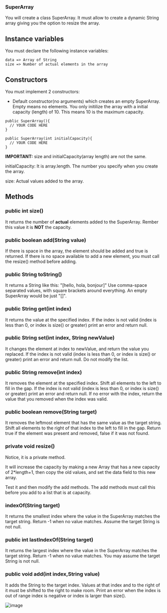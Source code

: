 ### SuperArray

You will create a class SuperArray. It must allow to create a dynamic String array giving you the option to resize the array.

## Instance variables

You must declare the following instance variables:

```
data => Array of String
size => Number of actual elements in the array
```

## Constructors

You must implement 2 constructors:

- Default constructor(no arguments) which creates an empty SuperArray. Empty means no elements. You only initilize the array with a initial capacity (length) of 10. This means 10 is the maximum capacity.

```
public SuperArray(){  
  // YOUR CODE HERE
}
```

```
public SuperArray(int initialCapacity){  
  // YOUR CODE HERE
}
```


**IMPORTANT:** size and initialCapacity(array length) are not the same.

initialCapacity: It is array.length. The number you specify when you create the array.

size: Actual values added to the array.


## Methods

### public int size()

It returns the number of **actual** elements added to the SuperArray. Rember this value it is **NOT** the capacity. 

### public boolean add(String value)

If there is space in the array, the element should be added and true is returned.
If there is no space available to add a new element, you must call the resize() method before adding. 

### public String toString()
  
It returns a String like this: "[hello, hola, bonjour]"
Use comma-space separated values, with square brackets around everything. An empty SuperArray would be just "[]".

### public String get(int index)
  
It returns the value at the specified index. If the index is not valid (index is less than 0, or index is size() or greater) print an error and return null. 

### public String set(int index, String newValue)
  
It changes the element at index to newValue, and return the value you replaced. If the index is not valid (index is less than 0, or index is size() or greater) print an error and return null. Do not modify the list. 

### public String remove(int index)

It removes the element at the specified index. Shift all elements to the left to fill in the gap. If the index is not valid (index is less than 0, or index is size() or greater) print an error and return null. If no error with the index, return the value that you removed when the index was valid. 
 
### public boolean remove(String target)

It removes the leftmost element that has the same value as the target string. Shift all elements to the right of that index to the left to fill in the gap. Return true if the element was present and removed, false if it was not found. 

### private void resize()

Notice, it is a private method.

It will increase the capacity by making a new Array that has a new capacity of 2*length+1, then copy the old values, and set the data field to this new array.

Test it and then modify the add methods. The add methods must call this before you add to a list that is at capacity.

### indexOf(String target)

It returns the smallest index where the value in the SuperArray matches the target string. Return -1 when no value matches. Assume the target String is not null. 

### public int lastIndexOf(String target)

It returns the largest index where the value in the SuperArray matches the target string. Return -1 when no value matches. You may assume the target String is not null.

### public void add(int index,String value)

It adds the String to the target index. Values at that index and to the right of it must be shifted to the right to make room. Print an error when the index is out of range index is negative or index is larger than size().

![image](https://github.com/novillo-cs/lab_03_SuperArray/assets/123229891/aa83583b-f16a-4555-8ee5-ec58ebbb8274)


